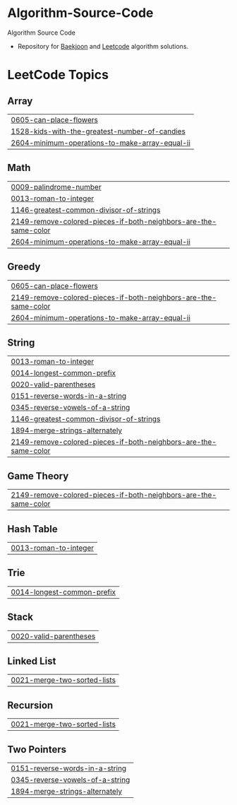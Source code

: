# Algorithm-Source-Code
Algorithm Source Code


 - Repository for [Baekjoon](https://https://www.acmicpc.net/step) and [Leetcode](https://leetcode.com/) algorithm solutions.

 
<!---LeetCode Topics Start-->
# LeetCode Topics
## Array
|  |
| ------- |
| [0605-can-place-flowers](https://github.com/cocokaribou/Algorithm-Test/tree/master/0605-can-place-flowers) |
| [1528-kids-with-the-greatest-number-of-candies](https://github.com/cocokaribou/Algorithm-Test/tree/master/1528-kids-with-the-greatest-number-of-candies) |
| [2604-minimum-operations-to-make-array-equal-ii](https://github.com/cocokaribou/Algorithm-Test/tree/master/2604-minimum-operations-to-make-array-equal-ii) |
## Math
|  |
| ------- |
| [0009-palindrome-number](https://github.com/cocokaribou/Algorithm-Test/tree/master/0009-palindrome-number) |
| [0013-roman-to-integer](https://github.com/cocokaribou/Algorithm-Test/tree/master/0013-roman-to-integer) |
| [1146-greatest-common-divisor-of-strings](https://github.com/cocokaribou/Algorithm-Test/tree/master/1146-greatest-common-divisor-of-strings) |
| [2149-remove-colored-pieces-if-both-neighbors-are-the-same-color](https://github.com/cocokaribou/Algorithm-Test/tree/master/2149-remove-colored-pieces-if-both-neighbors-are-the-same-color) |
| [2604-minimum-operations-to-make-array-equal-ii](https://github.com/cocokaribou/Algorithm-Test/tree/master/2604-minimum-operations-to-make-array-equal-ii) |
## Greedy
|  |
| ------- |
| [0605-can-place-flowers](https://github.com/cocokaribou/Algorithm-Test/tree/master/0605-can-place-flowers) |
| [2149-remove-colored-pieces-if-both-neighbors-are-the-same-color](https://github.com/cocokaribou/Algorithm-Test/tree/master/2149-remove-colored-pieces-if-both-neighbors-are-the-same-color) |
| [2604-minimum-operations-to-make-array-equal-ii](https://github.com/cocokaribou/Algorithm-Test/tree/master/2604-minimum-operations-to-make-array-equal-ii) |
## String
|  |
| ------- |
| [0013-roman-to-integer](https://github.com/cocokaribou/Algorithm-Test/tree/master/0013-roman-to-integer) |
| [0014-longest-common-prefix](https://github.com/cocokaribou/Algorithm-Test/tree/master/0014-longest-common-prefix) |
| [0020-valid-parentheses](https://github.com/cocokaribou/Algorithm-Test/tree/master/0020-valid-parentheses) |
| [0151-reverse-words-in-a-string](https://github.com/cocokaribou/Algorithm-Test/tree/master/0151-reverse-words-in-a-string) |
| [0345-reverse-vowels-of-a-string](https://github.com/cocokaribou/Algorithm-Test/tree/master/0345-reverse-vowels-of-a-string) |
| [1146-greatest-common-divisor-of-strings](https://github.com/cocokaribou/Algorithm-Test/tree/master/1146-greatest-common-divisor-of-strings) |
| [1894-merge-strings-alternately](https://github.com/cocokaribou/Algorithm-Test/tree/master/1894-merge-strings-alternately) |
| [2149-remove-colored-pieces-if-both-neighbors-are-the-same-color](https://github.com/cocokaribou/Algorithm-Test/tree/master/2149-remove-colored-pieces-if-both-neighbors-are-the-same-color) |
## Game Theory
|  |
| ------- |
| [2149-remove-colored-pieces-if-both-neighbors-are-the-same-color](https://github.com/cocokaribou/Algorithm-Test/tree/master/2149-remove-colored-pieces-if-both-neighbors-are-the-same-color) |
## Hash Table
|  |
| ------- |
| [0013-roman-to-integer](https://github.com/cocokaribou/Algorithm-Test/tree/master/0013-roman-to-integer) |
## Trie
|  |
| ------- |
| [0014-longest-common-prefix](https://github.com/cocokaribou/Algorithm-Test/tree/master/0014-longest-common-prefix) |
## Stack
|  |
| ------- |
| [0020-valid-parentheses](https://github.com/cocokaribou/Algorithm-Test/tree/master/0020-valid-parentheses) |
## Linked List
|  |
| ------- |
| [0021-merge-two-sorted-lists](https://github.com/cocokaribou/Algorithm-Test/tree/master/0021-merge-two-sorted-lists) |
## Recursion
|  |
| ------- |
| [0021-merge-two-sorted-lists](https://github.com/cocokaribou/Algorithm-Test/tree/master/0021-merge-two-sorted-lists) |
## Two Pointers
|  |
| ------- |
| [0151-reverse-words-in-a-string](https://github.com/cocokaribou/Algorithm-Test/tree/master/0151-reverse-words-in-a-string) |
| [0345-reverse-vowels-of-a-string](https://github.com/cocokaribou/Algorithm-Test/tree/master/0345-reverse-vowels-of-a-string) |
| [1894-merge-strings-alternately](https://github.com/cocokaribou/Algorithm-Test/tree/master/1894-merge-strings-alternately) |
<!---LeetCode Topics End-->